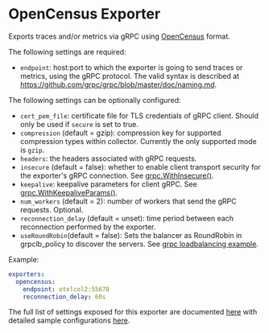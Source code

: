 # OpenCensus Exporter

Exports traces and/or metrics via gRPC using
[OpenCensus](https://opencensus.io/) format.

The following settings are required:

- `endpoint`: host:port to which the exporter is going to send traces or
  metrics, using the gRPC protocol. The valid syntax is described at
  https://github.com/grpc/grpc/blob/master/doc/naming.md.

The following settings can be optionally configured:

- `cert_pem_file`: certificate file for TLS credentials of gRPC client. Should
  only be used if `secure` is set to true.
- `compression` (default = gzip): compression key for supported compression
  types within collector. Currently the only supported mode is `gzip`.
- `headers`: the headers associated with gRPC requests.
- `insecure` (default = false): whether to enable client transport security for
  the exporter's gRPC connection. See
  [grpc.WithInsecure()](https://godoc.org/google.golang.org/grpc#WithInsecure).
- `keepalive`: keepalive parameters for client gRPC. See
  [grpc.WithKeepaliveParams()](https://godoc.org/google.golang.org/grpc#WithKeepaliveParams).
- `num_workers` (default = 2): number of workers that send the gRPC requests.
  Optional.
- `reconnection_delay` (default = unset): time period between each reconnection
  performed by the exporter.
- `useRoundRobin`(default = false): Sets the balancer as RoundRobin in grpclb_policy to discover the servers.
See [grpc loadbalancing example](https://github.com/grpc/grpc-go/blob/master/examples/features/load_balancing/README.md).

Example:

```yaml
exporters:
  opencensus:
    endpoint: otelcol2:55678
    reconnection_delay: 60s
```

The full list of settings exposed for this exporter are documented [here](./config.go)
with detailed sample configurations [here](./testdata/config.yaml).
